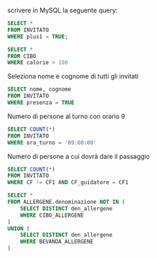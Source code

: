 scrivere in MySQL la seguente query:
```sql
SELECT *
FROM INVITATO
WHERE plus1 = TRUE;
```

```sql
SELECT *
FROM CIBO
WHERE calorie > 100
```

Seleziona nome e cognome di tutti gli invitati
```sql
SELECT nome, cognome
FROM INVITATO
WHERE presenza = TRUE
```

Numero di persone al turno con orario 9
```sql
SELECT COUNT(*)
FROM INVITATO
WHERE ora_turno = '09:00:00'
```

Numero di persone a cui dovrà dare il passaggio
```sql
SELECT COUNT(*)
FROM INVITATO
WHERE CF != CF1 AND CF_guidatore = CF1
```

```sql
SELECT *
FROM ALLERGENE.denominazione NOT IN (
    SELECT DISTINCT den_allergene
    WHERE CIBO_ALLERGENE
)
UNION (
    SELECT DISTINCT den_allergene
    WHERE BEVANDA_ALLERGENE
)
```
